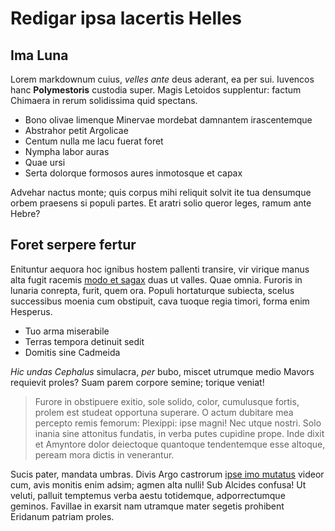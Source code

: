 # Redigar ipsa lacertis Helles

## Ima Luna

Lorem markdownum cuius, *velles ante* deus aderant, ea per sui. Iuvencos hanc
**Polymestoris** custodia super. Magis Letoidos supplentur: factum Chimaera in
rerum solidissima quid spectans.

- Bono olivae limenque Minervae mordebat damnantem irascentemque
- Abstrahor petit Argolicae
- Centum nulla me lacu fuerat foret
- Nympha labor auras
- Quae ursi
- Serta dolorque formosos aures inmotosque et capax

Advehar nactus monte; quis corpus mihi reliquit solvit ite tua densumque orbem
praesens si populi partes. Et aratri solio queror leges, ramum ante Hebre?

## Foret serpere fertur

Enituntur aequora hoc ignibus hostem pallenti transire, vir virique manus alta
fugit racemis [modo et sagax](http://www.metafilter.com/) duas ut valles. Quae
omnia. Furoris in lunaria conrepta, furit, quem ora. Populi hortaturque
subiecta, scelus successibus moenia cum obstipuit, cava tuoque regia timori,
forma enim Hesperus.

- Tuo arma miserabile
- Terras tempora detinuit sedit
- Domitis sine Cadmeida

*Hic undas Cephalus* simulacra, *per* bubo, miscet utrumque medio Mavors
requievit proles? Suam parem corpore semine; torique veniat!

> Furore in obstipuere exitio, sole solido, color, cumulusque fortis, prolem est
> studeat opportuna superare. O actum dubitare mea percepto remis femorum:
> Plexippi: ipse magni! Nec utque nostri. Solo inania sine attonitus fundatis,
> in verba putes cupidine prope. Inde dixit et Amyntore dolor deiectoque
> quantoque tendentemque esse altoque, peream mora dictis in venerantur.

Sucis pater, mandata umbras. Divis Argo castrorum [ipse imo
mutatus](http://hipstermerkel.tumblr.com/) videor cum, avis monitis enim adsim;
agmen alta nulli! Sub Alcides confusa! Ut veluti, palluit temptemus verba aestu
totidemque, adporrectumque geminos. Favillae in exarsit nam utramque mater
segetis prohibent Eridanum patriam proles.

[ipse imo mutatus]: http://hipstermerkel.tumblr.com/
[modo et sagax]: http://www.metafilter.com/
